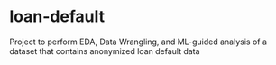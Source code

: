 # loan-default
Project to perform EDA, Data Wrangling, and ML-guided analysis of a dataset that contains anonymized loan default data
